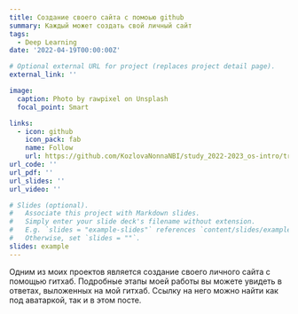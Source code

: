 ```yaml
---
title: Cоздание своего сайта с помоью github
summary: Каждый может создать свой личный сайт
tags:
  - Deep Learning
date: '2022-04-19T00:00:00Z'

# Optional external URL for project (replaces project detail page).
external_link: ''

image:
  caption: Photo by rawpixel on Unsplash
  focal_point: Smart

links:
  - icon: github
    icon_pack: fab
    name: Follow
    url: https://github.com/KozlovaNonnaNBI/study_2022-2023_os-intro/tree/master/project-personal
url_code: ''
url_pdf: ''
url_slides: ''
url_video: ''

# Slides (optional).
#   Associate this project with Markdown slides.
#   Simply enter your slide deck's filename without extension.
#   E.g. `slides = "example-slides"` references `content/slides/example-slides.md`.
#   Otherwise, set `slides = ""`.
slides: example
---
```


Одним из моих проектов является создание своего личного сайта с помощью гитхаб. Подробные этапы моей работы вы можете увидеть в ответах, выложенных на мой гитхаб. Ссылку на него можно найти как под аватаркой, так и в этом посте. 


